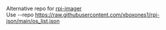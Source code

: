 Alternative repo for [rpi-imager](https://github.com/raspberrypi/rpi-imager)  
Use --repo https://raw.githubusercontent.com/xboxones1/rpi-json/main/os_list.json
